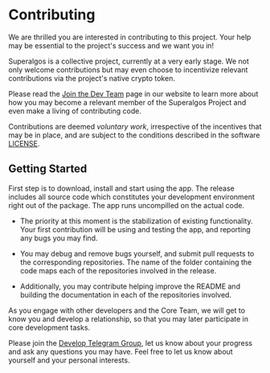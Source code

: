 # Contributing

We are thrilled you are interested in contributing to this project. Your help may be essential to the project's success and we want you in! 

Superalgos is a collective project, currently at a very early stage. We not only welcome contributions but may even choose to incentivize relevant contributions via the project's native crypto token.

Please read the [Join the Dev Team]( https://superalgos.org/developers-join-dev-team.shtml) page in our website to learn more about how you may become a relevant member of the Superalgos Project and even make a living of contributing code.

Contributions are deemed _voluntary work_, irrespective of the incentives that may be in place, and are subject to the conditions described in the software [LICENSE](https://github.com/Superalgos/DesktopApp/blob/master/LICENSE).

## Getting Started

First step is to download, install and start using the app. The release includes all source code which constitutes your development environment right out of the package. The app runs uncompilled on the actual code.

* The priority at this moment is the stabilization of existing functionality. Your first contribution will be using and testing the app, and reporting any bugs you may find.

* You may debug and remove bugs yourself, and submit pull requests to the corresponding repositories. The name of the folder containing the code maps each of the repositories involved in the release.

* Additionally, you may contribute helping improve the README and building the documentation in each of the repositories involved.

As you engage with other developers and the Core Team, we will get to know you and develop a relationship, so that you may later participate in core development tasks.

Please join the [Develop Telegram Group](https://t.me/superalgosdevelop), let us know about your progress and ask any questions you may have. Feel free to let us know about yourself and your personal interests.
